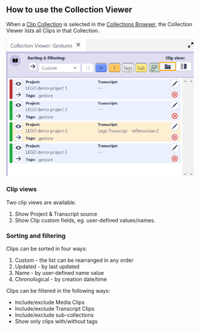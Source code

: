 ## How to use the Collection Viewer

When a [Clip Collection](clip-collections.md) is selected in the [Collections Browser](collections-browser.md), the Collection Viewer lists all Clips in that Collection.

[![Canvas example](images/collections/collection-viewer.png)](images/collections/collection-viewer.png)

### Clip views

Two clip views are available.

1. Show Project & Transcript source
2. Show Clip custom fields, eg. user-defined values/names.

### Sorting and filtering

Clips can be sorted in four ways:

1. Custom - the list can be rearranged in any order
2. Updated - by last updated
3. Name - by user-defined name value
4. Chronological - by creation date/time

Clips can be filtered in the following ways:

- Include/exclude Media Clips
- Include/exclude Transcript Clips
- Include/exclude sub-collections
- Show only clips with/without tags